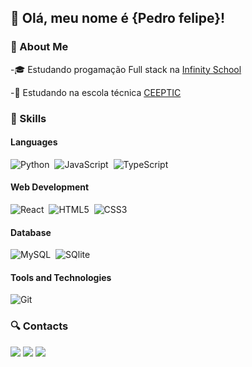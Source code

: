 ## 💜 Olá, meu nome é <strong>{Pedro felipe}!</strong>
<h3>🧐 About Me</h3>
-🎓 Estudando progamação Full stack na <a href="https://infinityschool.com.br/?gad_source=1&gclid=CjwKCAjw15eqBhBZEiwAbDomEpJfLa29LdIfar1yMWU7SaZ3nqA4AW0lPsjrndBZy-FQjPNViOLx4RoCqJAQAvD_BwE">Infinity School</a>


-📕 Estudando na escola técnica  <a href="https://www.instagram.com/ceepticlaurodefreitas/">CEEPTIC</a>

<h3>🚀 Skills</h3>

#### Languages

![Python](https://img.shields.io/badge/Python-14354C?style=for-the-badge&logo=python&logoColor=white)&nbsp;
![JavaScript](https://img.shields.io/badge/javascript-%23323330.svg?style=for-the-badge&logo=javascript&logoColor=%23F7DF1E)&nbsp;
![TypeScript](https://img.shields.io/badge/typescript-%23007ACC.svg?style=for-the-badge&logo=typescript&logoColor=white)&nbsp;

#### Web Development
![React](https://img.shields.io/badge/react-%2320232a.svg?style=for-the-badge&logo=react&logoColor=%2361DAFB)&nbsp;
![HTML5](https://img.shields.io/badge/HTML5-E34F26?style=for-the-badge&logo=html5&logoColor=white)&nbsp;
![CSS3](https://img.shields.io/badge/CSS3-1572B6?style=for-the-badge&logo=css3&logoColor=white)&nbsp;

#### Database

![MySQL](https://img.shields.io/badge/MySQL-00000F?style=for-the-badge&logo=mysql&logoColor=white)&nbsp;
![SQlite](https://img.shields.io/badge/-SQlite-05122A?style=for-the-badge&logo=sqlite&logoColor=A8B9CC)&nbsp;

#### Tools and Technologies
![Git](https://img.shields.io/badge/-Git-05122A?style=for-the-badge&logo=git)&nbsp;


<h3>🔍 Contacts </h3>

<p align="left">
 

  <a href="#" alt="LinkedIn">
  <img src="https://img.shields.io/badge/-Linkedin-0e76a8?style=flat-square&logo=Linkedin&logoColor=white&link=LINK-DO-SEU-LINKEDIN" /></a>

  <a href="https://wa.me/+55719970076" alt="WhatsApp">
  <img src="https://img.shields.io/badge/-WhatsApp-25d366?style=flat-square&labelColor=25d366&logo=whatsapp&logoColor=white&link=https://wa.me/+55719970076"/></a>

 

  <a href="https://instagram.com/pedrof.exe?igshid=MzRlODBiNWFlZA" alt="Instagram">
  <img src="https://img.shields.io/badge/-Instagram-DF0174?style=flat-square&labelColor=DF0174&logo=instagram&logoColor=white&link=https://instagram.com/pedrof.exe?igshid=MzRlODBiNWFlZA=="/></a>
</p>



